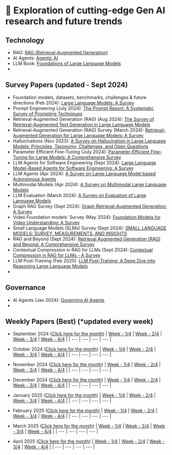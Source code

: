 # 🔮 Exploration of cutting-edge Gen AI research and future trends

## Technology 
  - RAG: [RAG (Retrieval-Augmented Generation)](https://github.com/SrGrace/generative-ai-compass/blob/main/research_and_future_trends/rag_papers.md)
  - AI Agents: [Agentic AI](https://github.com/SrGrace/generative-ai-compass/blob/main/research_and_future_trends/agentic_ai_papers.md)
  - LLM Book: [Foundations of Large Language Models](https://arxiv.org/pdf/2501.09223)
  - 

## Survey Papers (updated - Sept 2024)
  - Foundation models, datasets, benchmarks, challenges & future directions (Feb 2024): [Large Language Models: A Survey](https://arxiv.org/pdf/2402.06196)
  - Prompt Engineering (July 2024): [The Prompt Report: A Systematic Survey of Prompting Techniques](https://arxiv.org/pdf/2406.06608)
  - Retrieval-Augmented Generation (RAG) (Aug 2024): [The Survey of Retrieval-Augmented Text Generation in Large
Language Models](https://arxiv.org/pdf/2404.10981)
  - Retrieval-Augmented Generation (RAG) Survey (March 2024): [Retrieval-Augmented Generation for Large Language Models: A Survey](https://arxiv.org/pdf/2312.10997)
  - Hallucinations (Nov 2023): [A Survey on Hallucination in Large Language Models:
Principles, Taxonomy, Challenges, and Open Questions](https://arxiv.org/pdf/2311.05232)
  - Parameter Efficient Fine-Tuning (July 2024): [Parameter-Efficient Fine-Tuning for Large Models: A Comprehensive Survey](https://arxiv.org/pdf/2403.14608)
  - LLM Agents for Software Engineering (Sept 2024): [Large Language Model-Based Agents for Software Engineering: A Survey](https://arxiv.org/pdf/2409.02977)
  - LLM Agents (Apr 2024): [A Survey on Large Language Model based Autonomous Agents](https://arxiv.org/pdf/2308.11432)
  - Multimodal Models (Apr 2024): [A Survey on Multimodal Large Language Models](https://arxiv.org/pdf/2306.13549)
  - LLM Evaluation (March 2024): [A Survey on Evaluation of Large Language Models](https://dl.acm.org/doi/pdf/10.1145/3641289)
  - Graph RAG Survey (Sept 2024): [Graph Retrieval-Augmented Generation: A Survey](https://www.arxiv.org/pdf/2408.08921)
  - Video Foundation models' Survey (May 2024): [Foundation Models for Video Understanding: A Survey](https://arxiv.org/pdf/2405.03770)
  - Small Language Models (SLMs) Survey (Sept 2024): [SMALL LANGUAGE MODELS: SURVEY, MEASUREMENTS, AND INSIGHTS](https://arxiv.org/pdf/2409.15790)
  - RAG and Beyond (Sept 2024): [Retrieval Augmented Generation (RAG) and Beyond: A Comprehensive Survey](https://arxiv.org/pdf/2409.14924v1)
  - Contextual Compression in RAG for LLMs (Sept 2024): [Contextual Compression in RAG for LLMs - A Survey](https://arxiv.org/pdf/2409.13385)
  - LLM Post-Training (Feb 2025): [LLM Post-Training: A Deep Dive into Reasoning Large Language Models](https://arxiv.org/pdf/2502.21321)
  - 

## Governance
  - AI Agents (Jan 2024): [Governing AI Agents](https://arxiv.org/pdf/2501.07913)
  - 

## Weekly Papers (Best) (*updated every week)
  - September 2024 ([Click here for the month](https://github.com/SrGrace/generative-ai-compass/blob/main/research_and_future_trends/september-2024.md))
    | [Week - 1/4](https://github.com/SrGrace/generative-ai-compass/blob/main/research_and_future_trends/september-2024.md#week-14) | [Week - 2/4](https://github.com/SrGrace/generative-ai-compass/blob/main/research_and_future_trends/september-2024.md#week-24) | [Week - 3/4](https://github.com/SrGrace/generative-ai-compass/blob/main/research_and_future_trends/september-2024.md#week-34) | [Week - 4/4](https://github.com/SrGrace/generative-ai-compass/blob/main/research_and_future_trends/september-2024.md#week-44) |
    | --- | --- | --- | --- |

  - October 2024 ([Click here for the month](https://github.com/SrGrace/generative-ai-compass/blob/main/research_and_future_trends/october-2024.md))
    | [Week - 1/4](https://github.com/SrGrace/generative-ai-compass/blob/main/research_and_future_trends/october-2024.md#week-14) | [Week - 2/4](https://github.com/SrGrace/generative-ai-compass/blob/main/research_and_future_trends/october-2024.md#week-24) | [Week - 3/4](https://github.com/SrGrace/generative-ai-compass/blob/main/research_and_future_trends/october-2024.md#week-34) | [Week - 4/4](https://github.com/SrGrace/generative-ai-compass/blob/main/research_and_future_trends/october-2024.md#week-44) |
    | --- | --- | --- | --- |
    
  - November 2024 ([Click here for the month](https://github.com/SrGrace/generative-ai-compass/blob/main/research_and_future_trends/november-2024.md))
    | [Week - 1/4](https://github.com/SrGrace/generative-ai-compass/blob/main/research_and_future_trends/november-2024.md#week-14) | [Week - 2/4](https://github.com/SrGrace/generative-ai-compass/blob/main/research_and_future_trends/november-2024.md#week-24) | [Week - 3/4](https://github.com/SrGrace/generative-ai-compass/blob/main/research_and_future_trends/november-2024.md#week-34) | [Week - 4/4](https://github.com/SrGrace/generative-ai-compass/blob/main/research_and_future_trends/november-2024.md#week-44) |
    | --- | --- | --- | --- |

  - December 2024 ([Click here for the month](https://github.com/SrGrace/generative-ai-compass/blob/main/research_and_future_trends/december-2024.md))
    | [Week - 1/4](https://github.com/SrGrace/generative-ai-compass/blob/main/research_and_future_trends/december-2024.md#week-14) | [Week - 2/4](https://github.com/SrGrace/generative-ai-compass/blob/main/research_and_future_trends/december-2024.md#week-24)  | [Week - 3/4](https://github.com/SrGrace/generative-ai-compass/blob/main/research_and_future_trends/december-2024.md#week-34) | [Week - 4/4](https://github.com/SrGrace/generative-ai-compass/blob/main/research_and_future_trends/december-2024.md#week-44) |
    | --- | --- | --- | --- |

  - January 2025 ([Click here for the month](https://github.com/SrGrace/generative-ai-compass/blob/main/research_and_future_trends/january-2025.md))
    | [Week - 1/4](https://github.com/SrGrace/generative-ai-compass/blob/main/research_and_future_trends/january-2025.md#week-14) | [Week - 2/4](https://github.com/SrGrace/generative-ai-compass/blob/main/research_and_future_trends/january-2025.md#week-24) | [Week - 3/4](https://github.com/SrGrace/generative-ai-compass/blob/main/research_and_future_trends/january-2025.md#week-34) | [Week - 4/4](https://github.com/SrGrace/generative-ai-compass/blob/main/research_and_future_trends/january-2025.md#week-44) |
    | --- | --- | --- | --- |

  - February 2025 ([Click here for the month](https://github.com/SrGrace/generative-ai-compass/blob/main/research_and_future_trends/february-2025.md))
    | [Week - 1/4](https://github.com/SrGrace/generative-ai-compass/blob/main/research_and_future_trends/february-2025.md#week-14) | [Week - 2/4](https://github.com/SrGrace/generative-ai-compass/blob/main/research_and_future_trends/february-2025.md#week-24) | [Week - 3/4](https://github.com/SrGrace/generative-ai-compass/blob/main/research_and_future_trends/february-2025.md#week-34) | [Week - 4/4](https://github.com/SrGrace/generative-ai-compass/blob/main/research_and_future_trends/february-2025.md#week-44) |
    | --- | --- | --- | --- |

  - March 2025 ([Click here for the month](https://github.com/SrGrace/generative-ai-compass/blob/main/research_and_future_trends/march-2025.md))
    | [Week - 1/4](https://github.com/SrGrace/generative-ai-compass/blob/main/research_and_future_trends/march-2025.md#week-14) | [Week - 2/4](https://github.com/SrGrace/generative-ai-compass/blob/main/research_and_future_trends/march-2025.md#week-24) | [Week - 3/4](https://github.com/SrGrace/generative-ai-compass/blob/main/research_and_future_trends/march-2025.md#week-34) | [Week - 4/4](https://github.com/SrGrace/generative-ai-compass/blob/main/research_and_future_trends/march-2025.md#week-44) |
    | --- | --- | --- | --- |

  - April 2025 ([Click here for the month](https://github.com/SrGrace/generative-ai-compass/blob/main/research_and_future_trends/april-2025.md))
    | [Week - 1/4](https://github.com/SrGrace/generative-ai-compass/blob/main/research_and_future_trends/april-2025.md#week-14) | [Week - 2/4](https://github.com/SrGrace/generative-ai-compass/blob/main/research_and_future_trends/april-2025.md#week-24) | [Week - 3/4](https://github.com/SrGrace/generative-ai-compass/blob/main/research_and_future_trends/april-2025.md#week-34) | [Week - 4/4](https://github.com/SrGrace/generative-ai-compass/blob/main/research_and_future_trends/april-2025.md#week-44) |
    | --- | --- | --- | --- |


      

